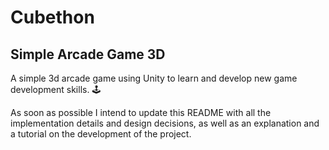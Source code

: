 # Cubethon
## Simple Arcade Game 3D
A simple 3d arcade game using Unity to learn and develop new game development skills. 🕹️

As soon as possible I intend to update this README with all the implementation details and design decisions, as well as an explanation and a tutorial on the development of the project.

